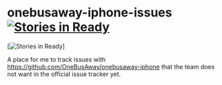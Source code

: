 onebusaway-iphone-issues [![Stories in Ready](https://badge.waffle.io/bbodenmiller/onebusaway-iphone-issues.png)](http://waffle.io/bbodenmiller/onebusaway-iphone-issues)
========================

[![Stories in Ready](http://githubkanban.herokuapp.com/huboard/bbodenmiller/onebusaway-iphone-issues.png)]

A place for me to track issues with https://github.com/OneBusAway/onebusaway-iphone that the team does not want in the official issue tracker yet.
